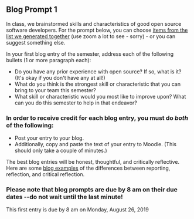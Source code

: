 ## Blog Prompt 1

In class, we brainstormed skills and characteristics of good open source software developers. 
For the prompt below, you can choose [items from the list we generated together](http://cs.berea.edu/courses/csc426/opensource-day1.pdf) (use zoom a lot to see - sorry) - or you can suggest something else.

In your first blog entry of the semester, address each of the following bullets (1 or more paragraph each):

  - Do you have any prior experience with open source? If so, what is it? (It's okay if you don't have any at all!)
  - What do you think is the strongest skill or characteristic that you can bring to your team this semester?
  - What skill or characteristic would you most like to improve upon? What can you do this semester to help in that endeavor?

### In order to receive credit for each blog entry, you must do *both* of the following:

  - Post your entry to your blog.
  - Additionally, copy and paste the text of your entry to Moodle. (This should only take a couple of minutes.)
  
The best blog entries will be honest, thoughtful, and critically reflective. Here are some [blog examples](blogreflection.md) of the differences
between reporting, reflection, and critical reflection.
  
### Please note that blog prompts are due by 8 am on their due dates --do not wait until the last minute! 
This first entry is due by 8 am on Monday, August 26, 2019
